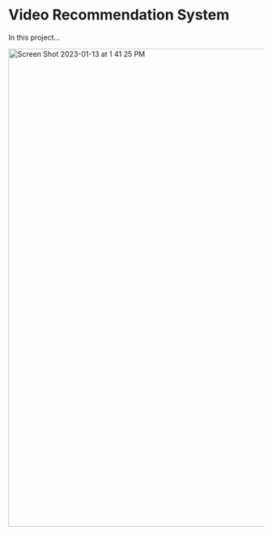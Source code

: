 # Video Recommendation System

In this project...

<img width="945" alt="Screen Shot 2023-01-13 at 1 41 25 PM" src="https://user-images.githubusercontent.com/46545500/212424440-7aafdead-3044-4f6e-948e-18d96a156c02.png">
